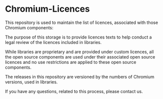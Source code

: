 # Chromium-Licences

This repository is used to maintain the list of licences, associated with those Chromium components:

The purpose of this storage is to provide licences texts to help conduct a legal review of the licences included in libraries.

While libraries are proprietary and are provided under custom licences, all the open source components are used under their associated open source licences and no use restrictions are applied to these open source components.

The releases in this repository are versioned by the numbers of Chromium versions, used in libraries.

If you have any questions, related to this process, please contact us.
